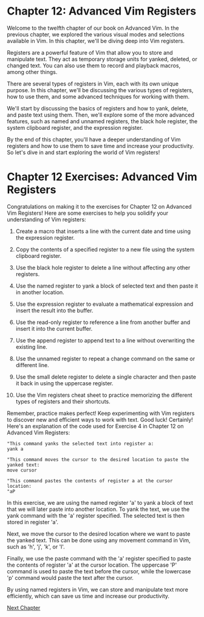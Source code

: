 # Chapter 12: Advanced Vim Registers

Welcome to the twelfth chapter of our book on Advanced Vim. In the previous chapter, we explored the various visual modes and selections available in Vim. In this chapter, we'll be diving deep into Vim registers.

Registers are a powerful feature of Vim that allow you to store and manipulate text. They act as temporary storage units for yanked, deleted, or changed text. You can also use them to record and playback macros, among other things.

There are several types of registers in Vim, each with its own unique purpose. In this chapter, we'll be discussing the various types of registers, how to use them, and some advanced techniques for working with them.

We'll start by discussing the basics of registers and how to yank, delete, and paste text using them. Then, we'll explore some of the more advanced features, such as named and unnamed registers, the black hole register, the system clipboard register, and the expression register.

By the end of this chapter, you'll have a deeper understanding of Vim registers and how to use them to save time and increase your productivity. So let's dive in and start exploring the world of Vim registers!
# Chapter 12 Exercises: Advanced Vim Registers

Congratulations on making it to the exercises for Chapter 12 on Advanced Vim Registers! Here are some exercises to help you solidify your understanding of Vim registers:

1. Create a macro that inserts a line with the current date and time using the expression register.

2. Copy the contents of a specified register to a new file using the system clipboard register.

3. Use the black hole register to delete a line without affecting any other registers.

4. Use the named register to yank a block of selected text and then paste it in another location.

5. Use the expression register to evaluate a mathematical expression and insert the result into the buffer.

6. Use the read-only register to reference a line from another buffer and insert it into the current buffer.

7. Use the append register to append text to a line without overwriting the existing line.

8. Use the unnamed register to repeat a change command on the same or different line.

9. Use the small delete register to delete a single character and then paste it back in using the uppercase register.

10. Use the Vim registers cheat sheet to practice memorizing the different types of registers and their shortcuts.

Remember, practice makes perfect! Keep experimenting with Vim registers to discover new and efficient ways to work with text. Good luck!
Certainly! Here's an explanation of the code used for Exercise 4 in Chapter 12 on Advanced Vim Registers:

```
"This command yanks the selected text into register a:
yank a

"This command moves the cursor to the desired location to paste the yanked text:
move cursor

"This command pastes the contents of register a at the cursor location:
"aP
```

In this exercise, we are using the named register 'a' to yank a block of text that we will later paste into another location. To yank the text, we use the yank command with the 'a' register specified. The selected text is then stored in register 'a'.

Next, we move the cursor to the desired location where we want to paste the yanked text. This can be done using any movement command in Vim, such as 'h', 'j', 'k', or 'l'.

Finally, we use the paste command with the 'a' register specified to paste the contents of register 'a' at the cursor location. The uppercase 'P' command is used to paste the text before the cursor, while the lowercase 'p' command would paste the text after the cursor.

By using named registers in Vim, we can store and manipulate text more efficiently, which can save us time and increase our productivity.


[Next Chapter](13_Chapter13.md)